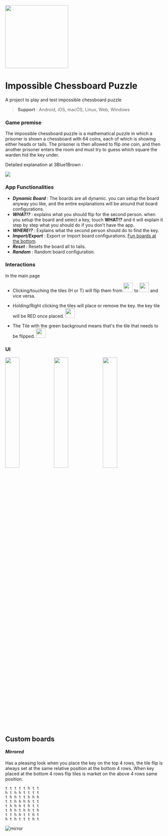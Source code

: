 <img src="https://i.imgur.com/uyWVRAa.png" width="200px"/> 

# Impossible Chessboard Puzzle 

A project to play and test impossible chessboard puzzle

> **Support** : Android, iOS, macOS, Linux, Web, Windows

### Game premise
The impossible chessboard puzzle is a mathematical puzzle in which a prisoner is shown a chessboard with 64 coins, each of which is showing either heads or tails. The prisoner is then allowed to flip one coin, and then another prisoner enters the room and must try to guess which square the warden hid the key under.

Detailed explanation at 3Blue1Brown :

[![](https://i.imgur.com/wlWTfst.png)](https://www.youtube.com/watch?v=wTJI_WuZSwE)

### App Functionalities
- ***Dynamic Board*** : The boards are all dynamic. you can setup the board anyway you like, and the entire explanations will be around that board configurations.
- ***WHAT!?*** : explains what you should flip for the second person. when you setup the board and select a key, touch **WHAT!?** and it will explain it step by step what you should do if you don't have the app.
- ***WHERE!?*** : Explains what the second person should do to find the key.
- ***Import/Export*** : Export or Import board configurations. [Fun boards at the bottom](#custom-boards).
- ***Reset*** : Resets the board all to tails.
- ***Random*** : Random board configuration.


### Interactions
In the main page
- Clicking/touching the tiles (H or T) will flip them from <img src="https://i.imgur.com/NCzrHiE.png" width="30px" /> to <img src="https://i.imgur.com/bkYywhv.png" width="30px" /> and vice versa.

- Holding/Right clicking the tiles will place or remove the key. the key tile will be RED once placed. <img src="https://i.imgur.com/kbtNMWC.png" width="30px" />


- The Tile with the green background means that's the tile that needs to be flipped. <img src="https://i.imgur.com/ugaLrOS.png" width="30px" />




### UI
<img src="https://i.imgur.com/Or4Uqvq.png" width="30%"/> <img src="https://i.imgur.com/wlxzVjQ.png" width="30%"/> <img src="https://i.imgur.com/GRNp4Ds.png" width="30%"/>  



## Custom boards

#### *Mirrored*
Has a pleasing look when you place the key on the top 4 rows, the tile flip is always set at the same relative position at the bottom 4 rows. When key placed at the bottom 4 rows flip tiles is market on the above 4 rows same position.

```  
t t t t t h t t  
h t h h t t t t  
t h h t t h h h  
t t h h h h t t  
t h h h t h t t  
t h h t h h t h  
t t h h t t h t  
h t h t t t h t  
```
![mirror](https://github.com/H4zh4n/impossible-chessboard-puzzle/assets/47919702/d249e225-3aa5-4dc3-8149-824f99d787ae)
